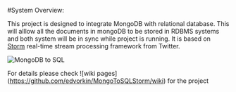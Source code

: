 #System Overview:

This project is designed to integrate MongoDB with relational database. This will alllow all the documents
in mongoDB to be stored in RDBMS systems and both system will be in sync while project is running.
It is based on  [Storm](https://github.com/nathanmarz/storm/ "Storm")  real-time stream processing framework from Twitter.

![MongoDB to SQL ](http://eugenedvorkin.com/wp-content/gallery/cache/244__828x450_mongodbtovertica2.jpg)

For details please check ![wiki pages] (https://github.com/edvorkin/MongoToSQLStorm/wiki) for the project



